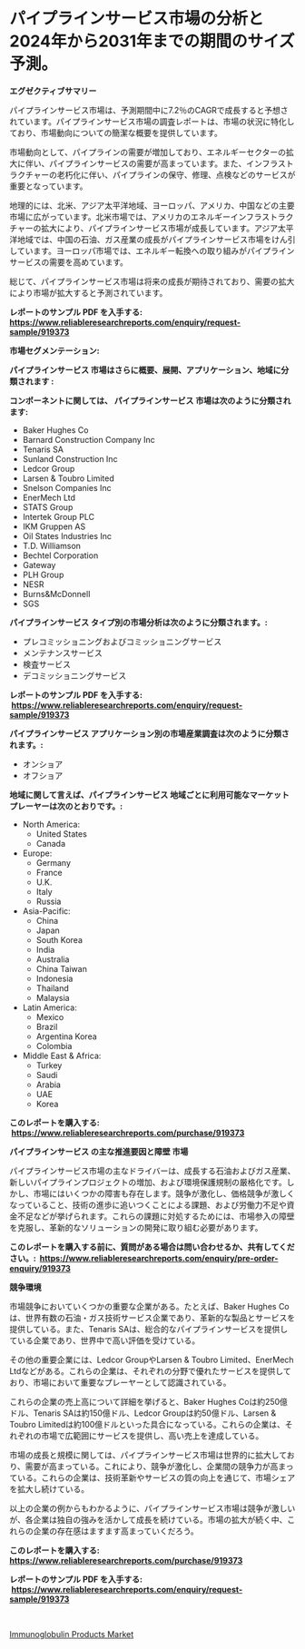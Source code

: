 <p><h1>パイプラインサービス市場の分析と2024年から2031年までの期間のサイズ予測。</h1></p><p><strong>エグゼクティブサマリー</strong></p>
<p><p>パイプラインサービス市場は、予測期間中に7.2％のCAGRで成長すると予想されています。パイプラインサービス市場の調査レポートは、市場の状況に特化しており、市場動向についての簡潔な概要を提供しています。</p><p>市場動向として、パイプラインの需要が増加しており、エネルギーセクターの拡大に伴い、パイプラインサービスの需要が高まっています。また、インフラストラクチャーの老朽化に伴い、パイプラインの保守、修理、点検などのサービスが重要となっています。</p><p>地理的には、北米、アジア太平洋地域、ヨーロッパ、アメリカ、中国などの主要市場に広がっています。北米市場では、アメリカのエネルギーインフラストラクチャーの拡大により、パイプラインサービス市場が成長しています。アジア太平洋地域では、中国の石油、ガス産業の成長がパイプラインサービス市場をけん引しています。ヨーロッパ市場では、エネルギー転換への取り組みがパイプラインサービスの需要を高めています。</p><p>総じて、パイプラインサービス市場は将来の成長が期待されており、需要の拡大により市場が拡大すると予測されています。</p></p>
<p><strong>レポートのサンプル PDF を入手する: <a href="https://www.reliableresearchreports.com/enquiry/request-sample/919373">https://www.reliableresearchreports.com/enquiry/request-sample/919373</a></strong></p>
<p><strong>市場セグメンテーション:</strong></p>
<p><strong> パイプラインサービス 市場はさらに概要、展開、アプリケーション、地域に分類されます :</strong></p>
<p><strong>コンポーネントに関しては、 パイプラインサービス 市場は次のように分類されます: &nbsp;</strong></p>
<p><ul><li>Baker Hughes Co</li><li>Barnard Construction Company Inc</li><li>Tenaris SA</li><li>Sunland Construction Inc</li><li>Ledcor Group</li><li>Larsen & Toubro Limited</li><li>Snelson Companies Inc</li><li>EnerMech Ltd</li><li>STATS Group</li><li>Intertek Group PLC</li><li>IKM Gruppen AS</li><li>Oil States Industries Inc</li><li>T.D. Williamson</li><li>Bechtel Corporation</li><li>Gateway</li><li>PLH Group</li><li>NESR</li><li>Burns&McDonnell</li><li>SGS</li></ul></p>
<p><strong> パイプラインサービス タイプ別の市場分析は次のように分類されます。:</strong></p>
<p><ul><li>プレコミッショニングおよびコミッショニングサービス</li><li>メンテナンスサービス</li><li>検査サービス</li><li>デコミッショニングサービス</li></ul></p>
<p><strong>レポートのサンプル PDF を入手する: &nbsp;<a href="https://www.reliableresearchreports.com/enquiry/request-sample/919373">https://www.reliableresearchreports.com/enquiry/request-sample/919373</a></strong></p>
<p><strong> パイプラインサービス アプリケーション別の市場産業調査は次のように分類されます。:</strong></p>
<p><ul><li>オンショア</li><li>オフショア</li></ul></p>
<p><strong>地域に関して言えば、パイプラインサービス 地域ごとに利用可能なマーケットプレーヤーは次のとおりです。:</strong></p>
<p><ul>
    <li>
        North America:
        <ul>
            <li>United States</li>
            <li>Canada</li>
        </ul>
    </li>
    <li>
        Europe:
        <ul>
            <li>Germany</li>
            <li>France</li>
            <li>U.K.</li>
            <li>Italy</li>
            <li>Russia</li>
        </ul>
    </li>
    <li>
        Asia-Pacific:
        <ul>
            <li>China</li>
            <li>Japan</li>
            <li>South Korea</li>
            <li>India</li>
            <li>Australia</li>
            <li>China Taiwan</li>
            <li>Indonesia</li>
            <li>Thailand</li>
            <li>Malaysia</li>
        </ul>
    </li>
    <li>
        Latin America:
        <ul>
            <li>Mexico</li>
            <li>Brazil</li>
            <li>Argentina Korea</li>
            <li>Colombia</li>
        </ul>
    </li>
    <li>
        Middle East & Africa:
        <ul>
            <li>Turkey</li>
            <li>Saudi</li>
            <li>Arabia</li>
            <li>UAE</li>
            <li>Korea</li>
        </ul>
    </li>
    </ul></p>
<p><strong>このレポートを購入する: &nbsp;<a href="https://www.reliableresearchreports.com/purchase/919373">https://www.reliableresearchreports.com/purchase/919373</a></strong></p>
<p><strong>パイプラインサービス の主な推進要因と障壁 市場</strong></p>
<p><p>パイプラインサービス市場の主なドライバーは、成長する石油およびガス産業、新しいパイプラインプロジェクトの増加、および環境保護規制の厳格化です。しかし、市場にはいくつかの障害も存在します。競争が激化し、価格競争が激しくなっていること、技術の進歩に追いつくことによる課題、および労働力不足や資金不足などが挙げられます。これらの課題に対処するためには、市場参入の障壁を克服し、革新的なソリューションの開発に取り組む必要があります。</p></p>
<p><strong>このレポートを購入する前に、質問がある場合は問い合わせるか、共有してください。:&nbsp; <a href="https://www.reliableresearchreports.com/enquiry/pre-order-enquiry/919373">https://www.reliableresearchreports.com/enquiry/pre-order-enquiry/919373</a></strong></p>
<p><strong>競争環境</strong></p>
<p><p>市場競争においていくつかの重要な企業がある。たとえば、Baker Hughes Coは、世界有数の石油・ガス技術サービス企業であり、革新的な製品とサービスを提供している。また、Tenaris SAは、総合的なパイプラインサービスを提供している企業であり、世界中で高い評価を受けている。</p><p>その他の重要企業には、Ledcor GroupやLarsen & Toubro Limited、EnerMech Ltdなどがある。これらの企業は、それぞれの分野で優れたサービスを提供しており、市場において重要なプレーヤーとして認識されている。</p><p>これらの企業の売上高について詳細を挙げると、Baker Hughes Coは約250億ドル、Tenaris SAは約150億ドル、Ledcor Groupは約50億ドル、Larsen & Toubro Limitedは約100億ドルといった具合になっている。これらの企業は、それぞれの市場で広範囲にサービスを提供し、高い売上を達成している。</p><p>市場の成長と規模に関しては、パイプラインサービス市場は世界的に拡大しており、需要が高まっている。これにより、競争が激化し、企業間の競争力が高まっている。これらの企業は、技術革新やサービスの質の向上を通じて、市場シェアを拡大し続けている。</p><p>以上の企業の例からもわかるように、パイプラインサービス市場は競争が激しいが、各企業は独自の強みを活かして成長を続けている。市場の拡大が続く中、これらの企業の存在感はますます高まっていくだろう。</p></p>
<p><strong>このレポートを購入する: &nbsp; <a href="https://www.reliableresearchreports.com/purchase/919373">https://www.reliableresearchreports.com/purchase/919373</a></strong></p>
<p><strong>レポートのサンプル PDF を入手する: &nbsp;<a href="https://www.reliableresearchreports.com/enquiry/request-sample/919373">https://www.reliableresearchreports.com/enquiry/request-sample/919373</a></strong><strong></strong></p>
<p>&nbsp;</p>
<p><p><a href="https://github.com/danielneavesallisons03mba/Market-Research-Report-List-1/blob/main/immunoglobulin-products-market.md">Immunoglobulin Products Market</a></p></p>